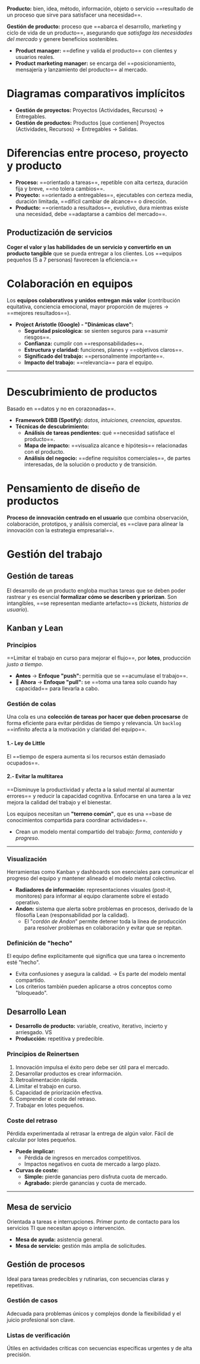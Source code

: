 **Producto:** bien, idea, método, información, objeto o servicio ==resultado de un proceso que sirve para satisfacer una necesidad==.

**Gestión de producto:** proceso que ==abarca el desarrollo, marketing y ciclo de vida de un producto==, asegurando que *satisfaga las necesidades del mercado* y genere beneficios sostenibles.
* **Product manager:** ==define y valida el producto== con clientes y usuarios reales.
* **Product marketing manager:** se encarga del ==posicionamiento, mensajería y lanzamiento del producto== al mercado.

# Diagramas comparativos implícitos
* **Gestión de proyectos:** Proyectos (Actividades, Recursos) → Entregables.
* **Gestión de productos:** Productos [que contienen] Proyectos (Actividades, Recursos) → Entregables → Salidas.

# Diferencias entre proceso, proyecto y producto
* **Proceso:** ==orientado a tareas==, repetible con alta certeza, duración fija y breve, ==no tolera cambios==.
* **Proyecto:** ==orientado a entregables==, ejecutables con certeza media, duración limitada, ==difícil cambiar de alcance== o dirección.
* **Producto:** ==orientado a resultados==, evolutivo, dura mientras existe una necesidad, debe ==adaptarse a cambios del mercado==.

## Productización de servicios
**Coger el valor y las habilidades de un servicio y convertirlo en un producto tangible** que se pueda entregar a los clientes. Los ==equipos pequeños (5 a 7 personas) favorecen la eficiencia.==

# Colaboración en equipos
Los **equipos colaborativos y unidos entregan más valor** (contribución equitativa, conciencia emocional, mayor proporción de mujeres → ==mejores resultados==).
*   **Project Aristotle (Google) - "Dinámicas clave":**
    *   **Seguridad psicológica:** se sienten seguros para ==asumir riesgos==.
    *   **Confianza:** cumplir con ==responsabilidades==.
    *   **Estructura y claridad:** funciones, planes y ==objetivos claros==.
    *   **Significado del trabajo:** ==personalmente importante==.
    *   **Impacto del trabajo:** ==relevancia== para el equipo.

---

# Descubrimiento de productos
Basado en ==datos y no en corazonadas==.
*   **Framework DIBB (Spotify):** *datos, intuiciones, creencias, apuestas*.
*   **Técnicas de descubrimiento:**
    * **Análisis de tareas pendientes:** qué ==necesidad satisface el producto==.
    * **Mapa de impacto:** ==visualiza alcance e hipótesis== relacionadas con el producto.
    * **Análisis del negocio:** ==define requisitos comerciales==, de partes interesadas, de la solución o producto y de transición.

# Pensamiento de diseño de productos
**Proceso de innovación centrado en el usuario** que combina observación, colaboración, prototipos, y análisis comercial, es ==clave para alinear la innovación con la estrategia empresarial==.

# Gestión del trabajo
## Gestión de tareas
El desarrollo de un producto engloba muchas tareas que se deben poder rastrear y es esencial **formalizar cómo se describen y priorizan**. Son intangibles, ==se representan mediante artefacto==s (*tickets*, *historias de usuario*).

## Kanban y Lean
### Principios
==Limitar el trabajo en curso para mejorar el flujo==, por **lotes**, producción *justo a tiempo*.
* **~~Antes~~** → **Enfoque "push":** permitía que se ==acumulase el trabajo==.
* 🌟 **Ahora** → **Enfoque "pull":** se ==toma una tarea solo cuando hay capacidad== para llevarla a cabo.

### Gestión de colas
Una cola es una **colección de tareas por hacer que deben procesarse** de forma eficiente para evitar pérdidas de tiempo y relevancia. Un `backlog` ==infinito afecta a la motivación y claridad del equipo==.
#### 1.- Ley de Little
El ==tiempo de espera aumenta si los recursos están demasiado ocupados==.
#### 2.- Evitar la multitarea
==Disminuye la productividad y afecta a la salud mental al aumentar errores== y reducir la capacidad cognitiva. Enfocarse en una tarea a la vez mejora la calidad del trabajo y el bienestar.

Los equipos necesitan un **"terreno común"**, que es una ==base de conocimientos compartida para coordinar actividades==.
*   Crean un modelo mental compartido del trabajo: *forma*, *contenido* y *progreso*.

---

### Visualización
Herramientas como Kanban y dashboards son esenciales para comunicar el progreso del equipo y mantener alineado el modelo mental colectivo.
* **Radiadores de información:** representaciones visuales (post-it, monitores) para informar al equipo claramente sobre el estado operativo.
* **Andon:** sistema que alerta sobre problemas en procesos, derivado de la filosofía Lean (responsabilidad por la calidad).
    * El "*cordón de Andon*" permite detener toda la línea de producción para resolver problemas en colaboración y evitar que se repitan.

### Definición de "hecho"
El equipo define explícitamente qué significa que una tarea o incremento esté "hecho".
*   Evita confusiones y asegura la calidad. → Es parte del modelo mental compartido.
*   Los criterios también pueden aplicarse a otros conceptos como "bloqueado".

## Desarrollo Lean
*   **Desarrollo de producto:** variable, creativo, iterativo, incierto y arriesgado.
    VS
*   **Producción:** repetitiva y predecible.

### Principios de Reinertsen
1.  Innovación impulsa el éxito pero debe ser útil para el mercado.
2.  Desarrollar productos es crear información.
3.  Retroalimentación rápida.
4.  Limitar el trabajo en curso.
5.  Capacidad de priorización efectiva.
6.  Comprender el coste del retraso.
7.  Trabajar en lotes pequeños.

### Coste del retraso
Pérdida experimentada al retrasar la entrega de algún valor. Fácil de calcular por lotes pequeños.
*   **Puede implicar:**
    *   Pérdida de ingresos en mercados competitivos.
    *   Impactos negativos en cuota de mercado a largo plazo.
*   **Curvas de coste:**
    *   **Simple:** pierde ganancias pero disfruta cuota de mercado.
    *   **Agrabado:** pierde ganancias y cuota de mercado.

---

## Mesa de servicio
Orientada a tareas e interrupciones.
Primer punto de contacto para los servicios TI que necesitan apoyo o intervención.
*   **Mesa de ayuda:** asistencia general.
*   **Mesa de servicio:** gestión más amplia de solicitudes.

## Gestión de procesos
Ideal para tareas predecibles y rutinarias, con secuencias claras y repetitivas.
### Gestión de casos
Adecuada para problemas únicos y complejos donde la flexibilidad y el juicio profesional son clave.
### Listas de verificación
Útiles en actividades críticas con secuencias específicas urgentes y de alta precisión.